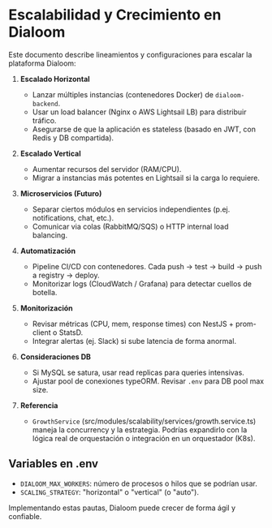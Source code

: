 # Escalabilidad y Crecimiento en Dialoom

Este documento describe lineamientos y configuraciones para escalar la plataforma Dialoom:

1. **Escalado Horizontal**
   - Lanzar múltiples instancias (contenedores Docker) de `dialoom-backend`.
   - Usar un load balancer (Nginx o AWS Lightsail LB) para distribuir tráfico.
   - Asegurarse de que la aplicación es stateless (basado en JWT, con Redis y DB compartida).

2. **Escalado Vertical**
   - Aumentar recursos del servidor (RAM/CPU).
   - Migrar a instancias más potentes en Lightsail si la carga lo requiere.

3. **Microservicios (Futuro)**
   - Separar ciertos módulos en servicios independientes (p.ej. notifications, chat, etc.).
   - Comunicar via colas (RabbitMQ/SQS) o HTTP internal load balancing.

4. **Automatización**
   - Pipeline CI/CD con contenedores. Cada push -> test -> build -> push a registry -> deploy.
   - Monitorizar logs (CloudWatch / Grafana) para detectar cuellos de botella.

5. **Monitorización**
   - Revisar métricas (CPU, mem, response times) con NestJS + prom-client o StatsD.
   - Integrar alertas (ej. Slack) si sube latencia de forma anormal.

6. **Consideraciones DB**
   - Si MySQL se satura, usar read replicas para queries intensivas.
   - Ajustar pool de conexiones typeORM. Revisar `.env` para DB pool max size.

7. **Referencia**
   - `GrowthService` (src/modules/scalability/services/growth.service.ts) maneja la concurrency y la
     estrategia. Podrías expandirlo con la lógica real de orquestación o integración en un orquestador
     (K8s).

## Variables en .env
- `DIALOOM_MAX_WORKERS`: número de procesos o hilos que se podrían usar.
- `SCALING_STRATEGY`: "horizontal" o "vertical" (o "auto").

Implementando estas pautas, Dialoom puede crecer de forma ágil y confiable.
